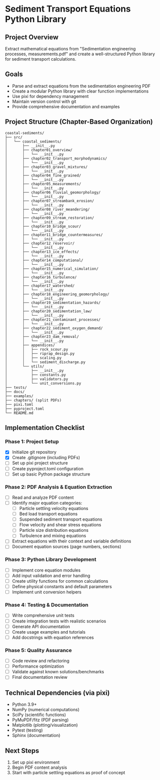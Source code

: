 # Sediment Transport Equations Python Library

## Project Overview
Extract mathematical equations from "Sedimentation engineering processes, measurements.pdf" and create a well-structured Python library for sediment transport calculations.

## Goals
- Parse and extract equations from the sedimentation engineering PDF
- Create a modular Python library with clear function implementations
- Use pixi for dependency management
- Maintain version control with git
- Provide comprehensive documentation and examples

## Project Structure (Chapter-Based Organization)
```
coastal-sediments/
├── src/
│   └── coastal_sediments/
│       ├── __init__.py
│       ├── chapter01_overview/
│       │   └── __init__.py
│       ├── chapter02_transport_morphodynamics/
│       │   └── __init__.py
│       ├── chapter03_gravel_mixtures/
│       │   └── __init__.py
│       ├── chapter04_fine_grained/
│       │   └── __init__.py
│       ├── chapter05_measurements/
│       │   └── __init__.py
│       ├── chapter06_fluvial_geomorphology/
│       │   └── __init__.py
│       ├── chapter07_streambank_erosion/
│       │   └── __init__.py
│       ├── chapter08_river_meandering/
│       │   └── __init__.py
│       ├── chapter09_stream_restoration/
│       │   └── __init__.py
│       ├── chapter10_bridge_scour/
│       │   └── __init__.py
│       ├── chapter11_bridge_countermeasures/
│       │   └── __init__.py
│       ├── chapter12_reservoir/
│       │   └── __init__.py
│       ├── chapter13_ice_effects/
│       │   └── __init__.py
│       ├── chapter14_computational/
│       │   └── __init__.py
│       ├── chapter15_numerical_simulation/
│       │   └── __init__.py
│       ├── chapter16_turbulence/
│       │   └── __init__.py
│       ├── chapter17_watershed/
│       │   └── __init__.py
│       ├── chapter18_engineering_geomorphology/
│       │   └── __init__.py
│       ├── chapter19_sedimentation_hazards/
│       │   └── __init__.py
│       ├── chapter20_sedimentation_law/
│       │   └── __init__.py
│       ├── chapter21_contaminant_processes/
│       │   └── __init__.py
│       ├── chapter22_sediment_oxygen_demand/
│       │   └── __init__.py
│       ├── chapter23_dam_removal/
│       │   └── __init__.py
│       ├── appendices/
│       │   ├── rock_scour.py
│       │   ├── riprap_design.py
│       │   ├── scaling.py
│       │   └── sediment_discharge.py
│       └── utils/
│           ├── __init__.py
│           ├── constants.py
│           ├── validators.py
│           └── unit_conversions.py
├── tests/
├── docs/
├── examples/
├── chapters/ (split PDFs)
├── pixi.toml
├── pyproject.toml
└── README.md
```

## Implementation Checklist

### Phase 1: Project Setup
- [x] Initialize git repository
- [x] Create .gitignore (including PDFs)
- [ ] Set up pixi project structure
- [ ] Create pyproject.toml configuration
- [ ] Set up basic Python package structure

### Phase 2: PDF Analysis & Equation Extraction
- [ ] Read and analyze PDF content
- [ ] Identify major equation categories:
  - [ ] Particle settling velocity equations
  - [ ] Bed load transport equations
  - [ ] Suspended sediment transport equations  
  - [ ] Flow velocity and shear stress equations
  - [ ] Particle size distribution equations
  - [ ] Turbulence and mixing equations
- [ ] Extract equations with their context and variable definitions
- [ ] Document equation sources (page numbers, sections)

### Phase 3: Python Library Development
- [ ] Implement core equation modules
- [ ] Add input validation and error handling
- [ ] Create utility functions for common calculations
- [ ] Define physical constants and default parameters
- [ ] Implement unit conversion helpers

### Phase 4: Testing & Documentation
- [ ] Write comprehensive unit tests
- [ ] Create integration tests with realistic scenarios
- [ ] Generate API documentation
- [ ] Create usage examples and tutorials
- [ ] Add docstrings with equation references

### Phase 5: Quality Assurance
- [ ] Code review and refactoring
- [ ] Performance optimization
- [ ] Validate against known solutions/benchmarks
- [ ] Final documentation review

## Technical Dependencies (via pixi)
- Python 3.9+
- NumPy (numerical computations)
- SciPy (scientific functions)
- PyMuPDF/fitz (PDF parsing)
- Matplotlib (plotting/visualization)
- Pytest (testing)
- Sphinx (documentation)

## Next Steps
1. Set up pixi environment
2. Begin PDF content analysis
3. Start with particle settling equations as proof of concept